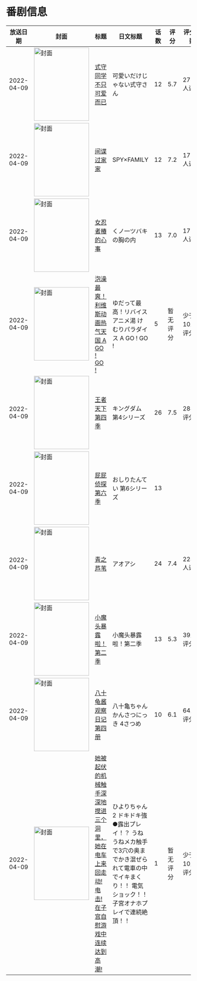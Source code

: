 # 番剧信息

|放送日期|封面|标题|日文标题|话数|评分|评分人数|
|---|---|---|---|---|---|---|
|2022-04-09|<img src="https://lain.bgm.tv/pic/cover/c/6a/7b/324295_Klk2K.jpg" alt="封面" style="width:150px;height:200px;object-fit:cover;">|[式守同学不只可爱而已](https://bangumi.tv/subject/324295)|可愛いだけじゃない式守さん|12|5.7|2768人评分|
|2022-04-09|<img src="https://lain.bgm.tv/pic/cover/c/de/4a/329906_hmtVD.jpg" alt="封面" style="width:150px;height:200px;object-fit:cover;">|[间谍过家家](https://bangumi.tv/subject/329906)|SPY×FAMILY|12|7.2|17514人评分|
|2022-04-09|<img src="https://lain.bgm.tv/pic/cover/c/64/46/351973_5V5Hg.jpg" alt="封面" style="width:150px;height:200px;object-fit:cover;">|[女忍者椿的心事](https://bangumi.tv/subject/351973)|くノ一ツバキの胸の内|13|7.0|1798人评分|
|2022-04-09|<img src="https://lain.bgm.tv/pic/cover/c/25/0f/449181_2a221.jpg" alt="封面" style="width:150px;height:200px;object-fit:cover;">|[泡澡最爽！利维斯动画热气天国 A GO ! GO !](https://bangumi.tv/subject/449181)|ゆだって最高！リバイスアニメ湯 けむりパラダイス A GO ! GO !|5|暂无评分|少于10人评分|
|2022-04-09|<img src="https://lain.bgm.tv/pic/cover/c/59/71/353266_GHXBL.jpg" alt="封面" style="width:150px;height:200px;object-fit:cover;">|[王者天下 第四季](https://bangumi.tv/subject/353266)|キングダム 第4シリーズ|26|7.5|284人评分|
|2022-04-09|<img src="https://lain.bgm.tv/pic/cover/c/b6/38/529234_Cecdn.jpg" alt="封面" style="width:150px;height:200px;object-fit:cover;">|[屁屁侦探 第六季](https://bangumi.tv/subject/529234)|おしりたんてい 第6シリーズ|13|||
|2022-04-09|<img src="https://lain.bgm.tv/pic/cover/c/66/d2/337459_OPT8c.jpg" alt="封面" style="width:150px;height:200px;object-fit:cover;">|[青之芦苇](https://bangumi.tv/subject/337459)|アオアシ|24|7.4|2244人评分|
|2022-04-09|<img src="https://lain.bgm.tv/pic/cover/c/02/c9/376666_vKK81.jpg" alt="封面" style="width:150px;height:200px;object-fit:cover;">|[小魔头暴露啦！第二季](https://bangumi.tv/subject/376666)|小魔头暴露啦！第二季|13|5.3|39人评分|
|2022-04-09|<img src="https://lain.bgm.tv/pic/cover/c/ae/92/359527_1Mhv0.jpg" alt="封面" style="width:150px;height:200px;object-fit:cover;">|[八十龟酱观察日记 第四册](https://bangumi.tv/subject/359527)|八十亀ちゃんかんさつにっき 4さつめ|10|6.1|64人评分|
|2022-04-09|<img src="https://bangumi.tv/img/no_icon_subject.png" alt="封面" style="width:150px;height:200px;object-fit:cover;">|[她被起伏的机械触手深深地搅进三个洞里，她在电车上来回走动! 电击!在子宫自慰游戏中连续达到高潮!](https://bangumi.tv/subject/407162)|ひよりちゃん2 ドキドキ強●露出プレイ！？ うねうねメカ触手で3穴の奥までかき混ぜられて電車の中でイキまくり！！ 電気ショック！！子宮オナホプレイで連続絶頂！！|1|暂无评分|少于10人评分|
